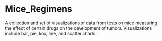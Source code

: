 # Mice_Regimens

A collection and set of visualizations of data from tests on mice measuring the effect of certain drugs on the development of tumors. Visualizations include bar, pie, box, line, and scatter charts.